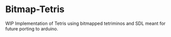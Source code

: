# Bitmap-Tetris
WIP Implementation of Tetris using bitmapped tetriminos and SDL meant for future porting to arduino.
